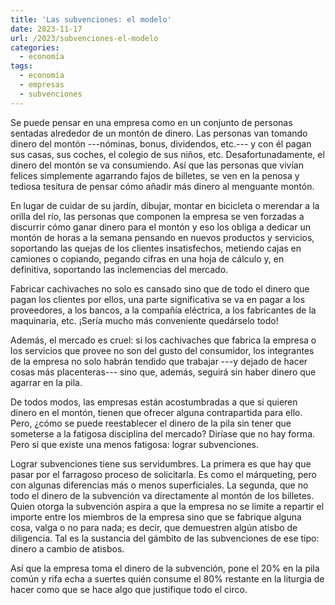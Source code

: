 ```yaml
---
title: 'Las subvenciones: el modelo'
date: 2023-11-17
url: /2023/subvenciones-el-modelo
categories:
  - economía
tags:
  - economía
  - empresas
  - subvenciones
---
```


Se puede pensar en una empresa como en un conjunto de personas sentadas alrededor de un montón de dinero. Las personas van tomando dinero del montón ---nóminas, bonus, dividendos, etc.--- y con él pagan sus casas, sus coches, el colegio de sus niños, etc. Desafortunadamente, el dinero del montón se va consumiendo. Así que las personas que vivían felices simplemente agarrando fajos de billetes, se ven en la penosa y tediosa tesitura de pensar cómo añadir más dinero al menguante montón.

En lugar de cuidar de su jardín, dibujar, montar en bicicleta o merendar a la orilla del río, las personas que componen la empresa se ven forzadas a discurrir cómo ganar dinero para el montón y eso los obliga a dedicar un montón de horas a la semana pensando en nuevos productos y servicios, soportando las quejas de los clientes insatisfechos, metiendo cajas en camiones o copiando, pegando cifras en una hoja de cálculo y, en definitiva, soportando las inclemencias del mercado.

Fabricar cachivaches no solo es cansado sino que de todo el dinero que pagan los clientes por ellos, una parte significativa se va en pagar a los proveedores, a los bancos, a la compañía eléctrica, a los fabricantes de la maquinaria, etc. ¡Sería mucho más conveniente quedárselo todo!

Además, el mercado es cruel: si los cachivaches que fabrica la empresa o los servicios que provee no son del gusto del consumidor, los integrantes de la empresa no solo habrán tendido que trabajar ---y dejado de hacer cosas más placenteras--- sino que, además, seguirá sin haber dinero que agarrar en la pila.

De todos modos, las empresas están acostumbradas a que si quieren dinero en el montón, tienen que ofrecer alguna contrapartida para ello. Pero, ¿cómo se puede reestablecer el dinero de la pila sin tener que someterse a la fatigosa disciplina del mercado? Diríase que no hay forma. Pero sí que existe una menos fatigosa: lograr subvenciones.

Lograr subvenciones tiene sus servidumbres. La primera es que hay que pasar por el farragoso proceso de solicitarla. Es como el márqueting, pero con algunas diferencias más o menos superficiales. La segunda, que no todo el dinero de la subvención va directamente al montón de los billetes. Quien otorga la subvención aspira a que la empresa no se limite a repartir el importe entre los miembros de la empresa sino que se fabrique alguna cosa, valga o no para nada; es decir, que demuestren algún atisbo de diligencia. Tal es la sustancia del gámbito de las subvenciones de ese tipo: dinero a cambio de atisbos.

Así que la empresa toma el dinero de la subvención, pone el 20% en la pila común y rifa echa a suertes quién consume el 80% restante en la liturgia de hacer como que se hace algo que justifique todo el circo.